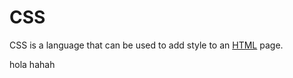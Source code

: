 # CSS

CSS is a language that can be used to add style to an [HTML](/wiki/HTML) page.

hola hahah